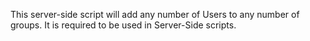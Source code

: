 This server-side script will add any number of Users to any number of groups. It is required to be used in Server-Side scripts.
